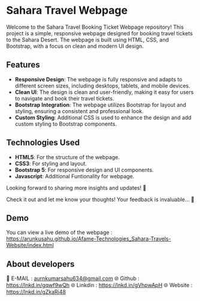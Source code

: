# Sahara Travel Webpage

Welcome to the Sahara Travel Booking Ticket Webpage repository! This project is a simple, responsive webpage designed for booking travel tickets to the Sahara Desert. The webpage is built using HTML, CSS, and Bootstrap, with a focus on clean and modern UI design.

## Features

- **Responsive Design**: The webpage is fully responsive and adapts to different screen sizes, including desktops, tablets, and mobile devices.
- **Clean UI**: The design is clean and user-friendly, making it easy for users to navigate and book their travel tickets.
- **Bootstrap Integration**: The webpage utilizes Bootstrap for layout and styling, ensuring a consistent and professional look.
- **Custom Styling**: Additional CSS is used to enhance the design and add custom styling to Bootstrap components.

## Technologies Used

- **HTML5**: For the structure of the webpage.
- **CSS3**: For styling and layout.
- **Bootstrap 5**: For responsive design and UI components.
- **Javascript**: Additional Funtionality for webpage.

Looking forward to sharing more insights and updates! 🚀

Check it out and let me know your thoughts! Your feedback is invaluable... 🚀

## Demo

You can view a live demo of the webpage :
https://arunkusahu.github.io/Afame-Technologies_Sahara-Travels-Website/index.html

## About developers

💌 E-MAIL : aurnkumarsahu634@gmail.com
🌐 Github : https://lnkd.in/gqwf9wQh
🌐 Linkdin : https://lnkd.in/gVhpwApH
🌐 Website : https://lnkd.in/gZkaRi48
